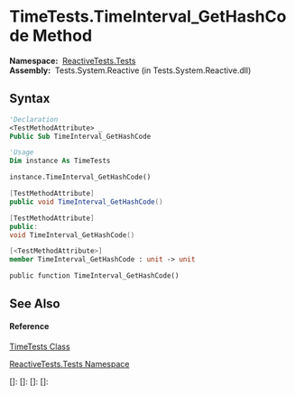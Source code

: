 # TimeTests.TimeInterval\_GetHashCode Method

**Namespace:**  [ReactiveTests.Tests](ReactiveTests.Tests\ReactiveTests.Tests.md)  
**Assembly:**  Tests.System.Reactive (in Tests.System.Reactive.dll)

## Syntax

```vb
'Declaration
<TestMethodAttribute> _
Public Sub TimeInterval_GetHashCode
```

```vb
'Usage
Dim instance As TimeTests

instance.TimeInterval_GetHashCode()
```

```csharp
[TestMethodAttribute]
public void TimeInterval_GetHashCode()
```

```c++
[TestMethodAttribute]
public:
void TimeInterval_GetHashCode()
```

```fsharp
[<TestMethodAttribute>]
member TimeInterval_GetHashCode : unit -> unit 
```

```jscript
public function TimeInterval_GetHashCode()
```

## See Also

#### Reference

[TimeTests Class](TimeTests\TimeTests.md)

[ReactiveTests.Tests Namespace](ReactiveTests.Tests\ReactiveTests.Tests.md)

[]: 
[]: 
[]: 
[]: 